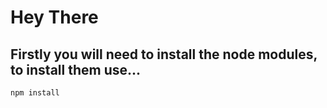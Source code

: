 # Hey There

## Firstly you will need to install the node modules, to install them use...

```
npm install
```
